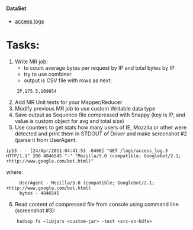 #### DataSet
- [access logs](access_logs.rar) 

# Tasks:

1. Write MR job:
    - to count average bytes per request by IP and total bytes by IP
    - try to use combiner
    - output is CSV file with rows as next:
```
    IP,175.5,109854
```       
2. Add MR Unit tests for your Mapper/Reducer
3. Modify previous MR job to use custom Writable data type
4. Save output as Sequence file compressed with Snappy (key is IP, and value is custom object for avg and total size)
5. Use counters to get stats how many users of IE, Mozzila or other were detected and print them in STDOUT of Driver and make screenshot #2
 (parse it from UserAgent: 
```
ip13 - - [24/Apr/2011:04:41:53 -0400] "GET /logs/access_log.3 HTTP/1.1" 200 4846545 "-" "Mozilla/5.0 (compatible; Googlebot/2.1; +http://www.google.com/bot.html)" 
```
where:
```    
     UserAgent - Mozilla/5.0 (compatible; Googlebot/2.1; +http://www.google.com/bot.html)
     bytes - 4846545
```
6. Read content of compressed file from console using command line (screenshot #3):
```
    hadoop fs –libjars <custom-jar> -text <src-on-hdfs> 
```
